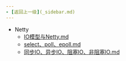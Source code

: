 ```yaml
---
- [返回上一级](_sidebar.md) 
---
```

- Netty
	 - [IO模型与Netty.md](backend/Netty/IO模型与Netty.md)
	 - [select、poll、epoll.md](backend/Netty/select、poll、epoll.md)
	 - [同步IO、异步IO、阻塞IO、非阻塞IO.md](backend/Netty/同步IO、异步IO、阻塞IO、非阻塞IO.md)
